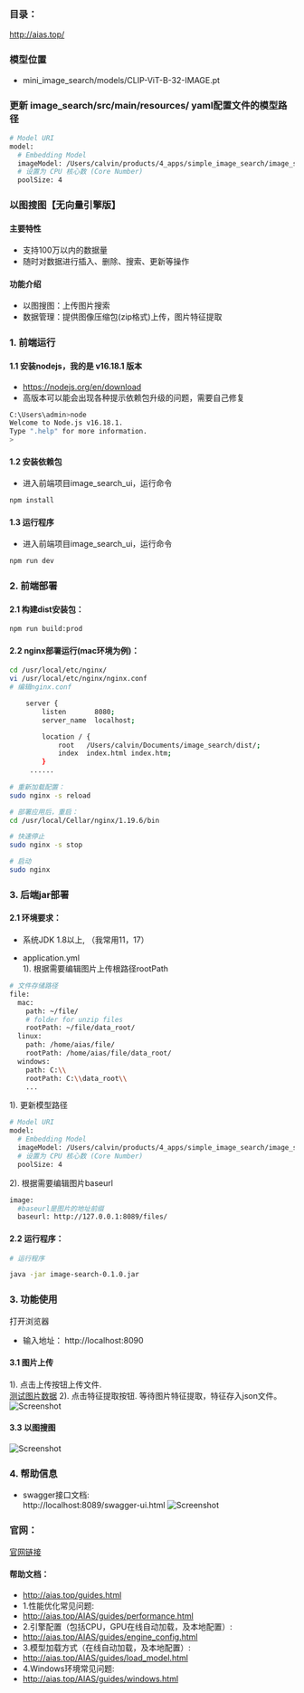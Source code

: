 ### 目录：
http://aias.top/

### 模型位置
- mini_image_search/models/CLIP-ViT-B-32-IMAGE.pt

### 更新 image_search/src/main/resources/ yaml配置文件的模型路径
```bash
# Model URI
model:
  # Embedding Model
  imageModel: /Users/calvin/products/4_apps/simple_image_search/image_search/models/CLIP-ViT-B-32-IMAGE.pt
  # 设置为 CPU 核心数 (Core Number)
  poolSize: 4

```

### 以图搜图【无向量引擎版】
#### 主要特性
- 支持100万以内的数据量
- 随时对数据进行插入、删除、搜索、更新等操作

#### 功能介绍
- 以图搜图：上传图片搜索
- 数据管理：提供图像压缩包(zip格式)上传，图片特征提取


### 1. 前端运行

#### 1.1 安装nodejs，我的是 v16.18.1 版本
- https://nodejs.org/en/download
- 高版本可以能会出现各种提示依赖包升级的问题，需要自己修复
```bash
C:\Users\admin>node
Welcome to Node.js v16.18.1.
Type ".help" for more information.
>
```

#### 1.2 安装依赖包
- 进入前端项目image_search_ui，运行命令
```bash
npm install
```

#### 1.3 运行程序
- 进入前端项目image_search_ui，运行命令
```bash
npm run dev
```

### 2. 前端部署

#### 2.1 构建dist安装包：
```bash
npm run build:prod
```

#### 2.2 nginx部署运行(mac环境为例)：
```bash
cd /usr/local/etc/nginx/
vi /usr/local/etc/nginx/nginx.conf
# 编辑nginx.conf

    server {
        listen       8080;
        server_name  localhost;

        location / {
            root   /Users/calvin/Documents/image_search/dist/;
            index  index.html index.htm;
        }
     ......
     
# 重新加载配置：
sudo nginx -s reload 

# 部署应用后，重启：
cd /usr/local/Cellar/nginx/1.19.6/bin

# 快速停止
sudo nginx -s stop

# 启动
sudo nginx     
```

### 3. 后端jar部署
#### 2.1 环境要求：
- 系统JDK 1.8以上, （我常用11，17）

- application.yml   
1). 根据需要编辑图片上传根路径rootPath    
```bash
# 文件存储路径
file:
  mac:
    path: ~/file/
    # folder for unzip files
    rootPath: ~/file/data_root/
  linux:
    path: /home/aias/file/
    rootPath: /home/aias/file/data_root/
  windows:
    path: C:\\
    rootPath: C:\\data_root\\
    ...
```
1). 更新模型路径   
```bash
# Model URI
model:
  # Embedding Model
  imageModel: /Users/calvin/products/4_apps/simple_image_search/image_search/models/CLIP-ViT-B-32-IMAGE.pt
  # 设置为 CPU 核心数 (Core Number)
  poolSize: 4
```


2). 根据需要编辑图片baseurl 
```bash
image:
  #baseurl是图片的地址前缀
  baseurl: http://127.0.0.1:8089/files/
```

#### 2.2 运行程序：
```bash
# 运行程序

java -jar image-search-0.1.0.jar

```

### 3. 功能使用
打开浏览器
- 输入地址： http://localhost:8090

#### 3.1 图片上传
1). 点击上传按钮上传文件.  
[测试图片数据](https://pan.baidu.com/s/1QtF6syNUKS5qkf4OKAcuLA?pwd=wfd8)
2). 点击特征提取按钮. 
等待图片特征提取，特征存入json文件。
![Screenshot](https://aias-home.oss-cn-beijing.aliyuncs.com/AIAS/7_engine_hub/image_text_search/mini_search_3.png)

#### 3.3 以图搜图
![Screenshot](https://aias-home.oss-cn-beijing.aliyuncs.com/AIAS/7_engine_hub/image_text_search/mini_search_2.png)

### 4. 帮助信息
- swagger接口文档:  
http://localhost:8089/swagger-ui.html
![Screenshot](https://aias-home.oss-cn-beijing.aliyuncs.com/AIAS/video_search/swagger.png)


### 官网：
[官网链接](http://www.aias.top/)


#### 帮助文档：
- http://aias.top/guides.html
- 1.性能优化常见问题:
- http://aias.top/AIAS/guides/performance.html
- 2.引擎配置（包括CPU，GPU在线自动加载，及本地配置）:
- http://aias.top/AIAS/guides/engine_config.html
- 3.模型加载方式（在线自动加载，及本地配置）:
- http://aias.top/AIAS/guides/load_model.html
- 4.Windows环境常见问题:
- http://aias.top/AIAS/guides/windows.html
